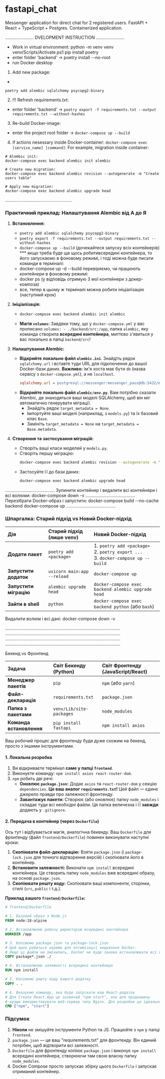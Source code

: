 # fastapi_chat
Messenger application for direct chat for 2 registered users. 
FastAPI + React + TypeScript + Postgres. 
Containerized application.



.......................
DVELOPMENT INSTRUCTION
.......................
 - Work in virtual environment:
python -m venv venv
venv/Scripts/Activate.ps1
pip install poetry
- enter folder 'backend' -> 
poetry install --no-root
- run Docker desktop

1. Add new package:
- 
`poetry add alembic sqlalchemy psycopg2-binary`

2. !!! Refresh requirements.txt:
- enter folder 'backend' -> 
`poetry export -f requirements.txt --output requirements.txt --without-hashes`

3. Re-build Docker-image:
- enter the project root folder -> 
`docker-compose up --build`

4. If actions nesessary inside Docker-container:
`docker-compose exec [service_name] [command]`:
For example, migration inside container:
```
# Alembic init:
docker-compose exec backend alembic init alembic

# Create new migration:
docker-compose exec backend alembic revision --autogenerate -m "Create users table"

# Apply new migration:
docker-compose exec backend alembic upgrade head
```
......................................................


### Практичний приклад: Налаштування Alembic від А до Я

1.  **Встановлення:**
    *   `poetry add alembic sqlalchemy psycopg2-binary`
    *   `poetry export -f requirements.txt --output requirements.txt --without-hashes`
    *   `docker-compose up --build` (дочекайтеся запуску всіх контейнерів)
    *** якщо треба буде ще щось робитивсередині контейнера, то його запускаємо в фоновому режимі, і тоді можна буде писати команди в терміналі:
    * docker-compose up -d --build
    перевіряємо, чи працюють контейнери в фоновому режимі:
    * docker ps (у відповідь отримую 3 мої контейнери з докер-композа)
    * все, тепер в цьому ж терміналі можна робити ініціалізацію (наступний крок)

2.  **Ініціалізація:**
    *   ```bash
        docker-compose exec backend alembic init alembic
        ```
    *   **Магія `volumes`:** Завдяки тому, що у `docker-compose.yml` у вас прописано `volumes: - ./backend/src:/app`, папка `alembic`, яку команда створила **всередині контейнера**, миттєво з'явиться у вас локально в папці `backend/src`!

3.  **Налаштування Alembic:**
    *   **Відкрийте локально файл `alembic.ini`**. Знайдіть рядок `sqlalchemy.url` і вставте туди URL для підключення до вашої Docker-бази даних. **Важливо:** ім'я хоста має бути `db` (назва сервісу з `docker-compose.yml`), а не `localhost`.
        ```ini
        sqlalchemy.url = postgresql://messenger:messenger_pass@db:5432/messenger_db
        ```
    *   **Відкрийте локально файл `alembic/env.py`**. Вам потрібно сказати Alembic, де знаходяться ваші моделі SQLAlchemy, щоб він міг автоматично генерувати міграції.
        *   Знайдіть рядок `target_metadata = None`.
        *   Імпортуйте ваші моделі (наприклад, з `models.py`) та їх базовий клас `Base`.
        *   Замініть `target_metadata = None` на `target_metadata = Base.metadata`.

4.  **Створення та застосування міграцій:**
    *   Створіть ваші класи моделей у `models.py`.
    *   Створіть першу міграцію:
        ```bash
        docker-compose exec backend alembic revision --autogenerate -m "Initial migration with users table"
        ```
    *   Застосуйте її до бази даних:
        ```bash
        docker-compose exec backend alembic upgrade head
        ```
........................................
Зупинити контейнер і видалити всі контейнери і всі волюми:
docker-compose down -v
........................................
Перезібрати Docker-образ і запустити:
docker-compose build --no-cache backend
docker-compose up
........................................

### Шпаргалка: Старий підхід vs Новий Docker-підхід

| Дія | Старий підхід (лише venv) | **Новий Docker-підхід** |
| :--- | :--- | :--- |
| **Додати пакет** | `poetry add <package>` | 1. `poetry add <package>`<br>2. `poetry export ...`<br>3. `docker-compose up --build` |
| **Запустити додаток** | `uvicorn main:app --reload` | `docker-compose up` |
| **Запустити міграцію** | `alembic upgrade head` | `docker-compose exec backend alembic upgrade head` |
| **Зайти в shell** | `python` | `docker-compose exec backend python` (або `bash`) |


Видалити волюм і всі дані:
docker-compose down -v


.............................................................................................
.............................................................................................
.............................................................................................
.............................................................................................


Бекенд vs Фронтенд

| Задача | Світ Бекенду (Python) | Світ Фронтенду (JavaScript/React) |
| :--- | :--- | :--- |
| **Менеджер пакетів** | `pip` | `npm` (або `yarn`) |
| **Файл-декларація** | `requirements.txt` | `package.json` |
| **Папка з пакетами** | `venv/Lib/site-packages` | `node_modules` |
| **Команда встановлення** | `pip install fastapi` | `npm install axios` |

Ваш робочий процес для фронтенду буде дуже схожим на бекенд, просто з іншими інструментами.

#### 1. Локальна розробка

1.  Ви відкриваєте термінал **саме у папці `frontend`**.
2.  Виконуєте команду: `npm install axios react-router-dom`.
3.  `npm` робить дві речі:
    *   **Оновлює `package.json`:** Додає `axios` та `react-router-dom` у секцію `dependencies`. **Це ваш аналог `requirements.txt`!** Цей файл — єдине джерело правди про залежності фронтенду.
    *   **Завантажує пакети:** Створює (або оновлює) папку `node_modules` і складає туди всі необхідні файли. Ця папка величезна і її **завжди** додають у `.gitignore`.

#### 2. Передача в контейнер (через `Dockerfile`)

Ось тут і відбувається магія, аналогічна бекенду. Ваш `Dockerfile` для фронтенду (файл `frontend/Dockerfile`) повинен виконувати наступні кроки:

1.  **Скопіювати файл-декларацію:** Взяти `package.json` (і `package-lock.json` для точного відтворення версій) і скопіювати його в контейнер.
2.  **Встановити залежності:** Виконати `npm install` всередині контейнера. Це створить папку `node_modules` вже всередині образу, на основі `package.json`.
3.  **Скопіювати решту коду:** Скопіювати ваші компоненти, сторінки, стилі (`src`, `public` і т.д.).

**Приклад вашого `frontend/Dockerfile`:**

```dockerfile
# frontend/Dockerfile

# 1. Базовий образ з Node.js
FROM node:18-alpine

# 2. Встановлюємо робочу директорію всередині контейнера
WORKDIR /app

# 3. Копіюємо package.json та package-lock.json
# Цей крок робиться окремо для оптимізації кешування Docker.
# Якщо ці файли не змінились, Docker не буде заново встановлювати всі пакети.
COPY package*.json ./

# 4. Встановлюємо залежності всередині контейнера
RUN npm install

# 5. Копіюємо решту коду вашого додатку
COPY . .

# 6. Вказуємо команду, яка буде запускати ваш React-додаток
# Для Create React App це зазвичай "npm start", але для продакшену
# краще використовувати веб-сервер типу Nginx. Для розробки це ідеально.
CMD ["npm", "start"]
```

### Підсумок

1.  **Ніколи** не змішуйте інструменти Python та JS. Працюйте з `npm` у папці `frontend`.
2.  `package.json` — це ваш "requirements.txt" для фронтенду. Він єдиний потрібен, щоб відтворити всі залежності.
3.  `Dockerfile` для фронтенду копіює `package.json` і виконує `npm install` всередині контейнера, створюючи там свою власну папку `node_modules`.
4.  Docker Compose просто запускає збірку цього `Dockerfile` і запускає отриманий контейнер.





